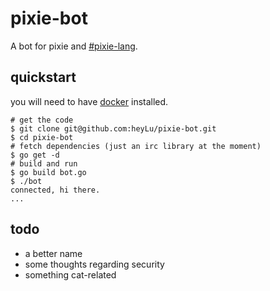 # pixie-bot

A bot for pixie and [#pixie-lang](https://botbot.me/freenode/pixie-lang/).

## quickstart

you will need to have [docker](https://www.docker.com/) installed.

    # get the code
    $ git clone git@github.com:heyLu/pixie-bot.git
    $ cd pixie-bot
    # fetch dependencies (just an irc library at the moment)
    $ go get -d
    # build and run
    $ go build bot.go
    $ ./bot
    connected, hi there.
    ...

## todo

* a better name
* some thoughts regarding security
* something cat-related
